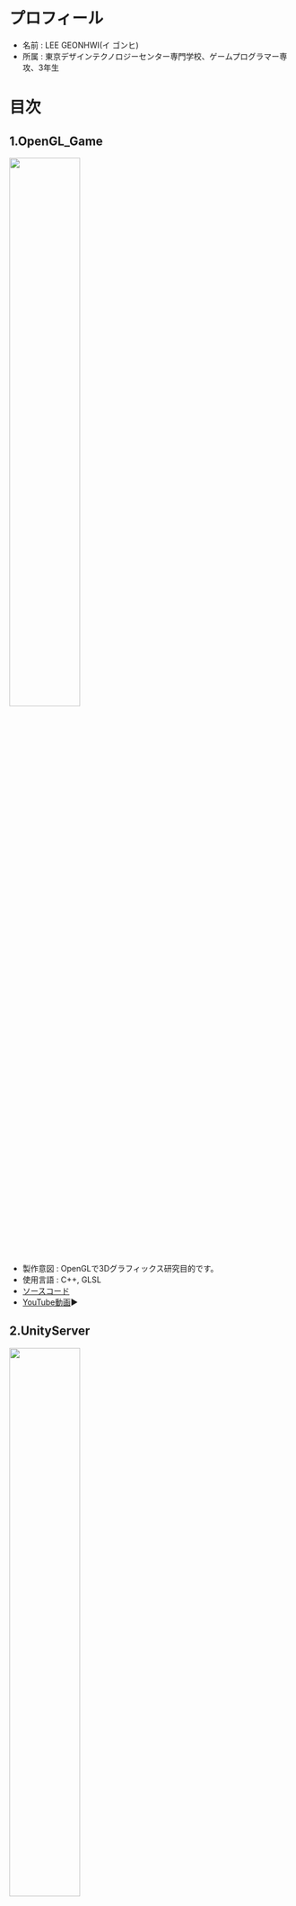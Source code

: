 # プロフィール
* 名前 : LEE GEONHWI(イ ゴンヒ)
* 所属 : 東京デザインテクノロジーセンター専門学校、ゲームプログラマー専攻、3年生 


# 目次

## 1.OpenGL_Game
<img src="https://img.youtube.com/vi/C13nFixrUdM/0.jpg" width= "50%" height="50%">

* 製作意図 : OpenGLで3Dグラフィックス研究目的です。  
* 使用言語 : C++, GLSL  
* [ソースコード](./OpenGL_Game)
* [YouTube動画](https://youtu.be/C13nFixrUdM)▶️

## 2.UnityServer
<img src="https://img.youtube.com/vi/Q4Arop1ba_M/0.jpg" width= "50%" height="50%">

* 製作意図 : レンタルサーバーとUnityで使ったネットワークゲームです。  
* 使用言語 : Node.js, C#  
* [ソースコード](./UnityServer)  
* [YouTube動画](https://youtu.be/Q4Arop1ba_M)▶️

## 3.Frist-imgui-glfw3
<img src="https://img.youtube.com/vi/h1-rcwjNfMk/0.jpg" width= "50%" height="50%">

* 製作意図 : GLSL, Geometry Shader研究目的です。  
* 使用言語 : C++, GLSL  
* [ソースコード](./Frist-imgui-glfw3)  
* [YouTube動画](https://youtu.be/h1-rcwjNfMk)▶️

## 4.Hello_bullet_Engine
<img src="https://img.youtube.com/vi/LPJUOyeQz5w/0.jpg" width= "50%" height="50%">

* 製作意図 : 物理エンジンライブラリ研究目的です。  
* 使用言語 : C++  
* [ソースコード](./Hello_bullet_Engine)  
* [YouTube動画](https://youtu.be/LPJUOyeQz5w)▶️

## 5.Upload-Tool
<img src="https://img.youtube.com/vi/f2tdzeMfCnM/0.jpg" width= "50%" height="50%">

* 製作意図 : イメージデータをData Baseへアップロードするツールです。  
* 使用言語 : PHP, HTML5  
* [ソースコード](./Upload-Tool)  
* [YouTube動画](https://youtu.be/f2tdzeMfCnM)▶️
## 6.WindowForm
<img src="https://img.youtube.com/vi/AXCVxSYtJSU/0.jpg" width= "50%" height="50%">

* 製作意図 : ツール開発の研究目的です。  
* 使用言語 : C#  
* [ソースコード](./WindowForm)  
* [YouTube動画](https://youtu.be/AXCVxSYtJSU)▶️
